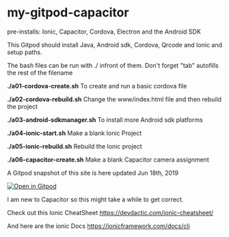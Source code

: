 # my-gitpod-capacitor
pre-installs: Ionic, Capacitor, Cordova, Electron and the Android SDK 

This Gitpod should install Java, Android sdk, Cordova, Qrcode and Ionic and setup paths.

The bash files can be run with ./ infront of them. Don't forget "tab" autofills the rest of the filename




**./a01-cordova-create.sh**   To create and run a basic cordova file    




**./a02-cordova-rebuild.sh** Change the www/index.html file and then rebuild the project



**./a03-android-sdkmanager.sh**  To install more Android sdk platforms 


**./a04-ionic-start.sh**	 Make a blank Ionic Project


**./a05-ionic-rebuild.sh**	Rebuild the Ionic project


**./a06-capacitor-create.sh**  Make a blank Capacitor camera assignment






A Gitpod snapshot of this site is here updated Jun 18th, 2019 

[![Open in Gitpod](https://gitpod.io/button/open-in-gitpod.svg)](https://gitpod.io#snapshot/ebf4acb0-bceb-44f0-8af1-a163039ab476)



I am new to Capacitor so this might take a while to get correct.

Check out this Ionic CheatSheet
https://devdactic.com/ionic-cheatsheet/


And here are the ionic Docs
https://ionicframework.com/docs/cli

